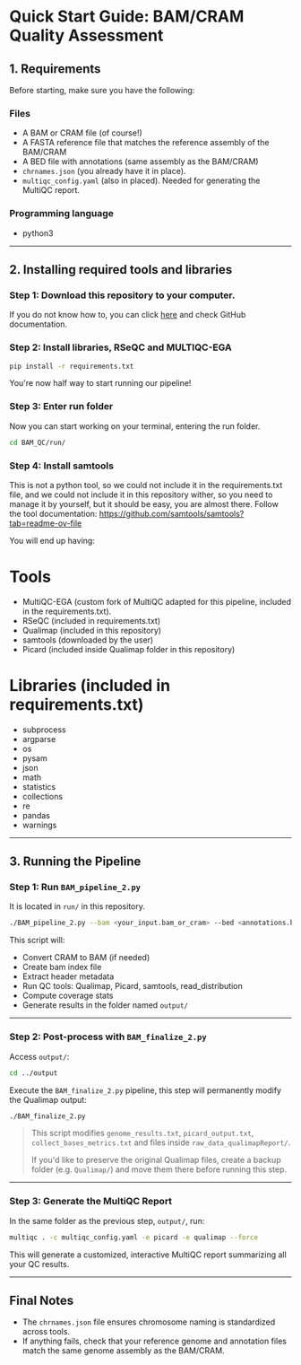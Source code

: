 # Quick Start Guide: BAM/CRAM Quality Assessment
 
## 1. Requirements

Before starting, make sure you have the following:
### Files

* A BAM or CRAM file (of course!)
* A FASTA reference file that matches the reference assembly of the BAM/CRAM
* A BED file with annotations (same assembly as the BAM/CRAM)
* `chrnames.json` (you already have it in place).
* `multiqc_config.yaml` (also in placed). Needed for generating the MultiQC report.


### Programming language 
* python3

---

## 2. Installing required tools and libraries

### Step 1: Download this repository to your computer.

If you do not know how to, you can click [here](https://docs.github.com/es/get-started/start-your-journey/downloading-files-from-github) and check GitHub documentation. 


### Step 2: Install libraries, RSeQC and MULTIQC-EGA 

```bash
pip install -r requirements.txt
```
You're now half way to start running our pipeline!

### Step 3: Enter run folder

Now you can start working on your terminal, entering the run folder. 

```bash
cd BAM_QC/run/
```
### Step 4: Install samtools 

This is not a python tool, so we could not include it in the requirements.txt file, and we could not include it in this repository wither, so you need to manage it by yourself, but it should be easy, you are almost there.
Follow the tool documentation: https://github.com/samtools/samtools?tab=readme-ov-file

You will end up having: 

# Tools
* MultiQC-EGA (custom fork of MultiQC adapted for this pipeline, included in the requirements.txt).
* RSeQC (included in requirements.txt)
* Qualimap (included in this repository)
* samtools (downloaded by the user)
* Picard (included inside Qualimap folder in this repository)
  
# Libraries (included in requirements.txt)
* subprocess
* argparse
* os
* pysam
* json
* math
* statistics
* collections
* re
* pandas
* warnings
---
## 3. Running the Pipeline

### Step 1: Run `BAM_pipeline_2.py`

It is located in `run/` in this repository. 

```bash
./BAM_pipeline_2.py --bam <your_input.bam_or_cram> --bed <annotations.bed> --fasta <reference.fa>
```

This script will:

* Convert CRAM to BAM (if needed)
* Create bam index file
* Extract header metadata
* Run QC tools: Qualimap, Picard, samtools, read_distribution
* Compute coverage stats
* Generate results in the folder named `output/` 

---

### Step 2: Post-process with `BAM_finalize_2.py`

Access `output/`:

```bash
cd ../output
```
Execute the `BAM_finalize_2.py` pipeline, this step will permanently modify the Qualimap output: 

```bash
./BAM_finalize_2.py
```

> This script modifies `genome_results.txt`, `picard_output.txt`, `collect_bases_metrics.txt` and files inside `raw_data_qualimapReport/`.
>
> If you'd like to preserve the original Qualimap files, create a backup folder (e.g. `Qualimap/`) and move them there before running this step.

---

### Step 3: Generate the MultiQC Report

In the same folder as the previous step, `output/`, run:

```bash
multiqc . -c multiqc_config.yaml -e picard -e qualimap --force
```

This will generate a customized, interactive MultiQC report summarizing all your QC results.

---

## Final Notes

* The `chrnames.json` file ensures chromosome naming is standardized across tools.
* If anything fails, check that your reference genome and annotation files match the same genome assembly as the BAM/CRAM.
